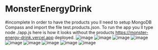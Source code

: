 # MonsterEnergyDrink
#incomplete
In order to have the products you ll need to setup MongoDB Compass and import the file test.products.json.
To run the app you ll type node ./app.js
here is how it looks without the products https://monster-energy-drink.vercel.app deployed.
![image](https://github.com/user-attachments/assets/f59da9c8-c4eb-47e9-92b8-87219200ca22)
![image](https://github.com/user-attachments/assets/fa545dae-1223-42ee-aa5e-2c8502767666)
![image](https://github.com/user-attachments/assets/3204472e-3f2e-4d40-8f04-3180abf78b12)
![image](https://github.com/user-attachments/assets/95856fbb-aa98-45ef-98ff-fcda5270fab2)
![image](https://github.com/user-attachments/assets/2e05c260-734e-43bb-84ec-760e15ba903b)
![image](https://github.com/user-attachments/assets/87686aa1-bf10-4cc0-a6df-afbfba424345)
![image](https://github.com/user-attachments/assets/93aab250-ce4b-4d1b-9f31-e6eeebff13a5)
![image](https://github.com/user-attachments/assets/358b1d43-2dd7-4ab9-ba85-02fbda4438fb)
![image](https://github.com/user-attachments/assets/befbe36f-1cf2-48df-b4b8-4b593d3eeca9)
